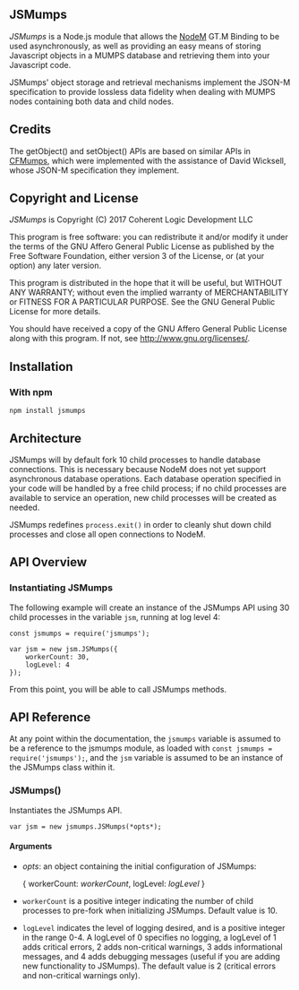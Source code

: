 ## JSMumps

*JSMumps* is a Node.js module that allows the [NodeM](https://github.com/dlwicksell/nodem) GT.M Binding to be used asynchronously, as well as providing an easy means of storing Javascript objects in a MUMPS database and retrieving them into your Javascript code.

JSMumps' object storage and retrieval mechanisms implement the JSON-M specification to provide lossless data fidelity when dealing with MUMPS nodes containing both data and child nodes.

## Credits

The getObject() and setObject() APIs are based on similar APIs in [CFMumps](http://www.coherent-logic.com/cm/products/cfmumps), which were implemented with the assistance of David Wicksell, whose JSON-M specification they implement.

## Copyright and License

*JSMumps* is Copyright (C) 2017 Coherent Logic Development LLC

This program is free software: you can redistribute it and/or modify
it under the terms of the GNU Affero General Public License as published by
the Free Software Foundation, either version 3 of the License, or
(at your option) any later version.

This program is distributed in the hope that it will be useful,
but WITHOUT ANY WARRANTY; without even the implied warranty of
MERCHANTABILITY or FITNESS FOR A PARTICULAR PURPOSE.  See the
GNU General Public License for more details.

You should have received a copy of the GNU Affero General Public License
along with this program.  If not, see <http://www.gnu.org/licenses/>.

## Installation

### With npm

`npm install jsmumps`

## Architecture

JSMumps will by default fork 10 child processes to handle database connections. This is necessary because NodeM does not yet support asynchronous database operations. Each database operation specified in your code will be handled by a free child process; if no child processes are available to service an operation, new child processes will be created as needed.

JSMumps redefines `process.exit()` in order to cleanly shut down child processes and close all open connections to NodeM.

## API Overview

### Instantiating JSMumps

The following example will create an instance of the JSMumps API using 30 child processes in the variable `jsm`, running at log level 4:

    const jsmumps = require('jsmumps');

    var jsm = new jsm.JSMumps({
        workerCount: 30,
        logLevel: 4
    });

From this point, you will be able to call JSMumps methods.

## API Reference

At any point within the documentation, the `jsmumps` variable is assumed to be a reference to the jsmumps module, as loaded with `const jsmumps = require('jsmumps');`, and the `jsm` variable is assumed to be an instance of the JSMumps class within it.

### JSMumps()

Instantiates the JSMumps API.

    var jsm = new jsmumps.JSMumps(*opts*);

#### Arguments

* *opts*: an object containing the initial configuration of JSMumps:

    {
        workerCount: *workerCount*,
        logLevel: *logLevel*
    }

* `workerCount` is a positive integer indicating the number of child processes to pre-fork when initializing JSMumps. Default value is 10.
* `logLevel` indicates the level of logging desired, and is a positive integer in the range 0-4. A logLevel of 0 specifies no logging, a logLevel of 1 adds critical errors, 2 adds non-critical warnings, 3 adds informational messages, and 4 adds debugging messages (useful if you are adding new functionality to JSMumps). The default value is 2 (critical errors and non-critical warnings only).